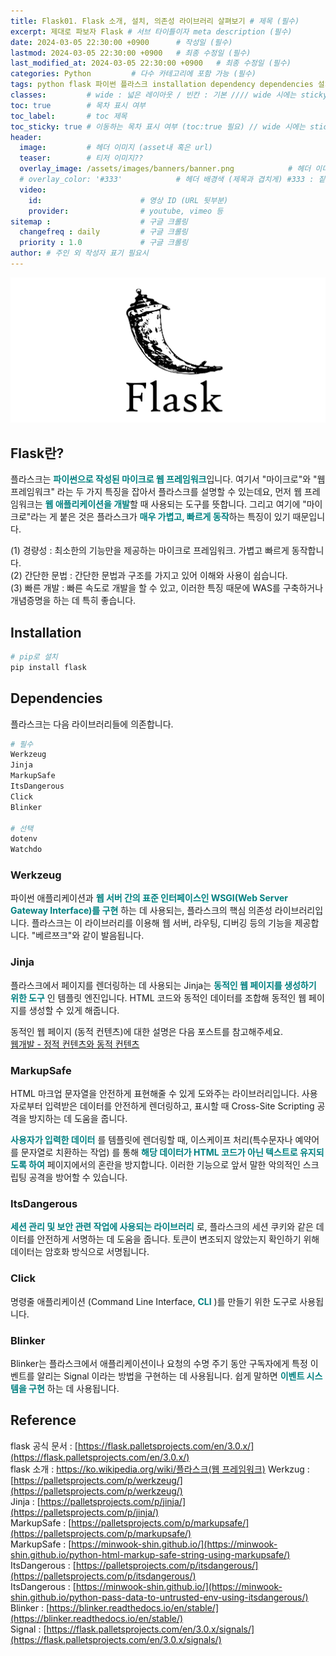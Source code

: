 ```yaml
---
title: Flask01. Flask 소개, 설치, 의존성 라이브러리 살펴보기 # 제목 (필수)
excerpt: 제대로 파보자 Flask # 서브 타이틀이자 meta description (필수)
date: 2024-03-05 22:30:00 +0900      # 작성일 (필수)
lastmod: 2024-03-05 22:30:00 +0900   # 최종 수정일 (필수)
last_modified_at: 2024-03-05 22:30:00 +0900   # 최종 수정일 (필수)
categories: Python         # 다수 카테고리에 포함 가능 (필수)
tags: python flask 파이썬 플라스크 installation dependency dependencies 설치 의존성 라이브러리                     # 태그 복수개 가능 (필수)
classes:         # wide : 넓은 레이아웃 / 빈칸 : 기본 //// wide 시에는 sticky toc 불가
toc: true        # 목차 표시 여부
toc_label:       # toc 제목
toc_sticky: true # 이동하는 목차 표시 여부 (toc:true 필요) // wide 시에는 sticky toc 불가
header: 
  image:         # 헤더 이미지 (asset내 혹은 url)
  teaser:        # 티저 이미지??
  overlay_image: /assets/images/banners/banner.png            # 헤더 이미지 (제목과 겹치게)
  # overlay_color: '#333'            # 헤더 배경색 (제목과 겹치게) #333 : 짙은 회색 (필수)
  video:
    id:                      # 영상 ID (URL 뒷부분)
    provider:                # youtube, vimeo 등
sitemap :                    # 구글 크롤링
  changefreq : daily         # 구글 크롤링
  priority : 1.0             # 구글 크롤링
author: # 주인 외 작성자 표기 필요시
---
```

<!--postNo: 2024-03-05-->

![](/assets/images/20240305_002_001.png)  

## Flask란?  

플라스크는 <b><font color="008080">파이썬으로 작성된 마이크로 웹 프레임워크</font></b>입니다. 여기서 "마이크로"와 "웹 프레임워크" 라는 두 가지 특징을 잡아서 플라스크를 설명할 수 있는데요, 먼저 웹 프레임워크는 <b><font color="008080">웹 애플리케이션을 개발</font></b>할 때 사용되는 도구를 뜻합니다. 그리고 여기에 "마이크로"라는 게 붙은 것은 플라스크가 <b><font color="008080">매우 가볍고, 빠르게 동작</font></b>하는 특징이 있기 때문입니다.  

(1) 경량성 : 최소한의 기능만을 제공하는 마이크로 프레임워크. 가볍고 빠르게 동작합니다.  
(2) 간단한 문법 : 간단한 문법과 구조를 가지고 있어 이해와 사용이 쉽습니다.  
(3) 빠른 개발 : 빠른 속도로 개발을 할 수 있고, 이러한 특징 때문에 WAS를 구축하거나 개념증명을 하는 데 특히 좋습니다.  

## Installation

```bash
# pip로 설치
pip install flask
```

## Dependencies  

플라스크는 다음 라이브러리들에 의존합니다.  

```bash
# 필수
Werkzeug
Jinja
MarkupSafe
ItsDangerous
Click
Blinker

# 선택
dotenv
Watchdo
```

### Werkzeug  

파이썬 애플리케이션과 <b><font color="008080">웹 서버 간의 표준 인터페이스인 WSGI(Web Server Gateway Interface)를 구현</font></b>  하는 데 사용되는, 플라스크의 핵심 의존성 라이브러리입니다. 플라스크는 이 라이브러리를 이용해 웹 서버, 라우팅, 디버깅 등의 기능을 제공합니다. "베르쯔크"와 같이 발음됩니다.  

### Jinja  

플라스크에서 페이지를 렌더링하는 데 사용되는 Jinja는 <b><font color="008080">동적인 웹 페이지를 생성하기 위한 도구</font></b>  인 템플릿 엔진입니다. HTML 코드와 동적인 데이터를 조합해 동적인 웹 페이지를 생성할 수 있게 해줍니다.  

동적인 웹 페이지 (동적 컨텐츠)에 대한 설명은 다음 포스트를 참고해주세요.  
[웹개발 - 정적 컨텐츠와 동적 컨텐츠](https://whdrns2013.github.io/computerscience/20240102_001_static_dynamic_content/)  

### MarkupSafe  

HTML 마크업 문자열을 안전하게 표현해줄 수 있게 도와주는 라이브러리입니다. 사용자로부터 입력받은 데이터를 안전하게 렌더링하고, 표시할 때 Cross-Site Scripting 공격을 방지하는 데 도움을 줍니다.  

<b><font color="008080">사용자가 입력한 데이터</font></b>  를 템플릿에 렌더링할 때, 이스케이프 처리(특수문자나 예약어를 문자열로 치환하는 작업) 를 통해 <b><font color="008080">해당 데이터가 HTML 코드가 아닌 텍스트로 유지되도록 하여</font></b>   페이지에서의 혼란을 방지합니다. 이러한 기능으로 앞서 말한 악의적인 스크립팅 공격을 방어할 수 있습니다.  

### ItsDangerous  

<b><font color="008080">세션 관리 및 보안 관련 작업에 사용되는 라이브러리</font></b>  로, 플라스크의 세션 쿠키와 같은 데이터를 안전하게 서명하는 데 도움을 줍니다. 토큰이 변조되지 않았는지 확인하기 위해 데이터는 암호화 방식으로 서명됩니다. 

### Click  

명령줄 애플리케이션 (Command Line Interface, <b><font color="008080">CLI</font></b>  )를 만들기 위한 도구로 사용됩니다.  

### Blinker  

Blinker는 플라스크에서 애플리케이션이나 요청의 수명 주기 동안 구독자에게 특정 이벤트를 알리는 Signal 이라는 방법을 구현하는 데 사용됩니다. 쉽게 말하면 <b><font color="008080">이벤트 시스템을 구현</font></b>  하는 데 사용됩니다.  

## Reference  

flask 공식 문서 : [https://flask.palletsprojects.com/en/3.0.x/](https://flask.palletsprojects.com/en/3.0.x/)  
flask 소개 : [https://ko.wikipedia.org/wiki/플라스크(웹 프레임워크)](https://ko.wikipedia.org/wiki/%ED%94%8C%EB%9D%BC%EC%8A%A4%ED%81%AC_(%EC%9B%B9_%ED%94%84%EB%A0%88%EC%9E%84%EC%9B%8C%ED%81%AC))  
Werkzug : [https://palletsprojects.com/p/werkzeug/](https://palletsprojects.com/p/werkzeug/)  
Jinja : [https://palletsprojects.com/p/jinja/](https://palletsprojects.com/p/jinja/)  
MarkupSafe : [https://palletsprojects.com/p/markupsafe/](https://palletsprojects.com/p/markupsafe/)  
MarkupSafe : [https://minwook-shin.github.io/](https://minwook-shin.github.io/python-html-markup-safe-string-using-markupsafe/)  
ItsDangerous : [https://palletsprojects.com/p/itsdangerous/](https://palletsprojects.com/p/itsdangerous/)  
ItsDangerous : [https://minwook-shin.github.io/](https://minwook-shin.github.io/python-pass-data-to-untrusted-env-using-itsdangerous/)  
Blinker : [https://blinker.readthedocs.io/en/stable/](https://blinker.readthedocs.io/en/stable/)  
Signal : [https://flask.palletsprojects.com/en/3.0.x/signals/](https://flask.palletsprojects.com/en/3.0.x/signals/)  

